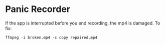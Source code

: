 # Panic Recorder

If the app is interrupted before you end recording, the mp4 is damaged.
To fix:

```
ffmpeg -i broken.mp4 -c copy repaired.mp4
```

